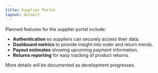 ```yaml
---
title: Supplier Portal
layout: default
---
```


Planned features for the supplier portal include:

- **Authentication** so suppliers can securely access their data.
- **Dashboard metrics** to provide insight into order and return trends.
- **Payout estimates** showing upcoming payment information.
- **Returns reporting** for easy tracking of product returns.

More details will be documented as development progresses.
